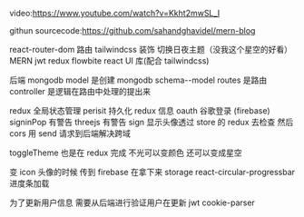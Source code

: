 video:https://www.youtube.com/watch?v=Kkht2mwSL_I

githun sourcecode:https://github.com/sahandghavidel/mern-blog

react-router-dom 路由
tailwindcss 装饰
切换日夜主题（没我这个星空的好看）
MERN
jwt redux
flowbite react UI 库(配合 tailwindcss)

后端 mongodb
model 是创建 mongodb schema--model
routes 是路由
controller 是逻辑在路由中处理的提出来

redux 全局状态管理
perisit 持久化 redux 信息
oauth 谷歌登录 (firebase)
signinPop 有警告
threejs 有警告
sign 显示头像透过 store 的 redux 去检查
然后 cors 用 send 请求到后端解决跨域

toggleTheme 也是在 redux 完成
不光可以变颜色 还可以变成星空

变 icon 头像的时候 传到 firebase 在拿下来 storage
react-circular-progressbar 进度条加载

为了更新用户信息 需要从后端进行验证用户在更新 jwt cookie-parser
